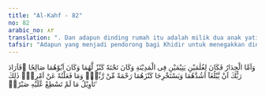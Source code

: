 ```yaml
---
title: "Al-Kahf - 82"
no: 82
arabic_no: ٨٢
translation: ". Dan adapun dinding rumah itu adalah milik dua anak yatim di kota itu, yang di bawahnya tersimpan harta bagi mereka berdua, dan ayahnya seorang yang saleh. Maka Tuhanmu menghendaki agar keduanya sampai dewasa dan keduanya mengeluarkan simpanannya itu sebagai rahmat dari Tuhanmu. Apa yang kuperbuat bukan menurut kemauanku sendiri. Itulah keterangan perbuatan-perbuatan yang engkau tidak sabar terhadapnya.” "
tafsir: "Adapun yang menjadi pendorong bagi Khidir untuk menegakkan dinding itu adalah karena dibawahnya ada harta simpanan milik dua orang anak yatim di kota itu, sedangkan ayahnya seorang yang saleh. Allah memerintahkan kepada Khidir supaya menegakkan dinding itu, karena jika dinding itu jatuh (roboh) niscaya harta simpanan tersebut akan nampak terlihat dan dikhawatirkan akan dicuri orang. Allah menghendaki agar kedua anak yatim itu mencapai umur dewasa dan mengeluarkan simpanannya itu sendiri dari bawah dinding, sebagai rahmat dari pada-Nya. Khidir tidak mengerjakan semua pekerjaan itu atas dorongan dan kemauannya sendiri melainkan semata-mata atas perintah Allah, karena sesuatu tindakan yang berakibat merugikan harta benda manusia dan pertumpahan darah tidak boleh dikerjakan kecuali dengan izin dan wahyu dari Allah. Demikianlah penjelasan Khidir tentang berbagai tindakannya yang tidak biasa yang membuat Nabi Musa tidak bisa sabar, sehingga mempertanyakannya.\n\nUsaha Khidir untuk menegakkan dinding yang hampir roboh, dapat pula dipahami kebijaksanaannya karena robohnya dinding itu mengakibatkan harta benda simpanan dua anak yatim itu diambil orang. Allah telah memberikan kepada Khidir ilmu hakekat dan hal ini tidak mungkin dimilikinya kecuali setelah membersihkan dirinya dan hatinya dari ikatan syahwat jasmani. Nabi Musa ketika telah sempurna ilmu syariatnya diutus oleh Tuhan untuk menemui Khidir supaya belajar dari padanya ilmu hakekat, sehingga sempurnalah ilmu yang wajib dituntut oleh setiap orang yang beriman yaitu ilmu tauhid, fiqih dan tasawuf atau iman, Islam dan ihsan."
---
```

وَاَمَّا الْجِدَارُ فَكَانَ لِغُلٰمَيْنِ يَتِيْمَيْنِ فِى الْمَدِيْنَةِ وَكَانَ تَحْتَهٗ كَنْزٌ لَّهُمَا وَكَانَ اَبُوْهُمَا صَالِحًا ۚفَاَرَادَ رَبُّكَ اَنْ يَّبْلُغَآ اَشُدَّهُمَا وَيَسْتَخْرِجَا كَنْزَهُمَا رَحْمَةً مِّنْ رَّبِّكَۚ وَمَا فَعَلْتُهٗ عَنْ اَمْرِيْۗ ذٰلِكَ تَأْوِيْلُ مَا لَمْ تَسْطِعْ عَّلَيْهِ صَبْرًاۗ  ࣖ